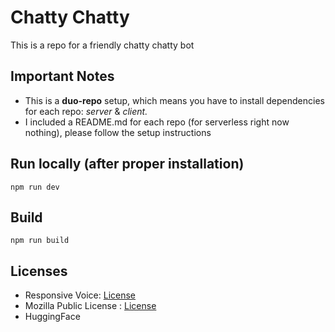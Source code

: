 # Chatty Chatty

This is a repo for a friendly chatty chatty bot

## Important Notes

* This is a **duo-repo** setup, which means you have to install dependencies for each repo: *server* & *client.*
* I included a README.md for each repo (for serverless right now nothing), please follow the setup instructions

## Run locally (after proper installation)

`npm run dev`

## Build

`npm run build`

## Licenses

* Responsive Voice: [License](https://responsivevoice.org/license/)
* Mozilla Public License : [License](https://www.mozilla.org/en-US/MPL/)
* HuggingFace
